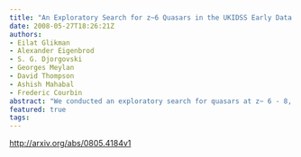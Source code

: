 ```yaml
---
title: "An Exploratory Search for z~6 Quasars in the UKIDSS Early Data Release"
date: 2008-05-27T18:26:21Z
authors:
- Eilat Glikman
- Alexander Eigenbrod
- S. G. Djorgovski
- Georges Meylan
- David Thompson
- Ashish Mahabal
- Frederic Courbin
abstract: "We conducted an exploratory search for quasars at z~ 6 - 8, using the Early Data Release from United Kingdom Infrared Deep Sky survey (UKIDSS) cross-matched to panoramic optical imagery. High redshift quasar candidates are chosen using multi-color selection in i,z,Y,J,H and K bands. After removal of apparent instrumental artifacts, our candidate list consisted of 34 objects. We further refined this list with deeper imaging in the optical for ten of our candidates. Twenty-five candidates were followed up spectroscopically in the near-infrared and in the optical. We confirmed twenty-five of our spectra as very low-mass main-sequence stars or brown dwarfs, which were indeed expected as the main contaminants of this exploratory search. The lack of quasar detection is not surprising: the estimated probability of finding a single z>6 quasar down to the limit of UKIDSS in the 27.3 square degrees of the EDR is <5%. We find that the most important limiting factor in this work is the depth of the available optical data. Experience gained in this pilot project can help refine high-redshift quasar selection criteria for subsequent UKIDSS data releases."
featured: true
tags:
---
```

http://arxiv.org/abs/0805.4184v1